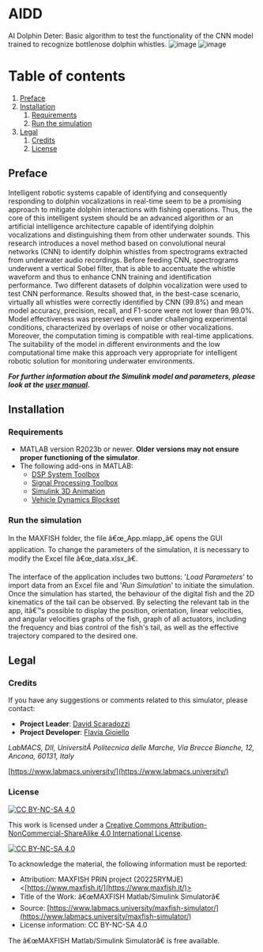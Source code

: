 # AIDD
AI Dolphin Deter: Basic algorithm to test the functionality of the CNN model trained to recognize bottlenose dolphin whistles.
![image](https://github.com/LabMACS/MAXFISH_Simulator/assets/64741263/17e16013-9c0a-459e-b3f7-c2a549fa2d81) ![image](https://github.com/LabMACS/MAXFISH_Simulator/assets/64741263/45443654-a834-47ae-9590-ab8ababafb62)


# Table of contents
1. [Preface](#preface)
2. [Installation](#installation)
    1. [Requirements](#requirements)
    2. [Run the simulation](#run)
3. [Legal](#legal)
    1. [Credits](#credits)
    2. [License](#license)
     

## Preface <a name="preface"></a>
Intelligent robotic systems capable of identifying and consequently responding to dolphin vocalizations in real-time seem to be a promising approach to mitigate dolphin interactions with fishing operations. Thus, the core of this intelligent system should be an advanced algorithm or an artificial intelligence architecture capable of identifying dolphin vocalizations and distinguishing them from other underwater sounds. This research introduces a novel method based on convolutional neural networks (CNN) to identify dolphin whistles from spectrograms extracted from underwater audio recordings. Before feeding CNN, spectrograms underwent a vertical Sobel filter, that is able to accentuate the whistle waveform and thus to enhance CNN training and identification performance. Two different datasets of dolphin vocalization were used to test CNN performance. Results showed that, in the best-case scenario, virtually all whistles were correctly identified by CNN (99.8%) and mean model accuracy, precision, recall, and F1-score were not lower than 99.0%. Model effectiveness was preserved even under challenging experimental conditions, characterized by overlaps of noise or other vocalizations. Moreover, the computation timing is compatible with real-time applications. The suitability of the model in different environments and the low computational time make this approach very appropriate for intelligent robotic solution for monitoring underwater environments.


  
***For further information about the Simulink model and parameters, please look at the [user manual](Documentation/user_manual.docx).***

## Installation <a name="installation"></a>
### Requirements <a name="requirements"></a>
* MATLAB version R2023b or newer. **Older versions may not ensure proper functioning of the simulator**.
* The following add-ons in MATLAB:
  * [DSP System Toolbox](https://it.mathworks.com/products/dsp-system.html)
  * [Signal Processing Toolbox](https://it.mathworks.com/products/signal.html)
  * [Simulink 3D Animation](https://it.mathworks.com/products/3d-animation.html)
  * [Vehicle Dynamics Blockset](https://it.mathworks.com/products/vehicle-dynamics.html)
  
### Run the simulation <a name="run"></a>
In the MAXFISH folder, the file â€œ_App.mlapp_â€ opens the GUI application. To change the parameters of the simulation, it is necessary to modify the Excel file â€œ_data.xlsx_â€. 

The interface of the application includes two buttons: '_Load Parameters_' to import data from an Excel file and '_Run Simulation_' to initiate the simulation. Once the simulation has started, the behaviour of the digital fish and the 2D kinematics of the tail can be observed. By selecting the relevant tab in the app, itâ€™s possible to display the position, orientation, linear velocities, and angular velocities graphs of the fish, graph of all actuators, including the frequency and bias control of the fish's tail, as well as the effective trajectory compared to the desired one. 

## Legal <a name="legal"></a>
### Credits <a name="credits"></a>
If you have any suggestions or comments related to this simulator, please contact:
* **Project Leader**: [David Scaradozzi](mailto:d.scaradozzi@staff.univpm.it)
* **Project Developer**: [Flavia Gioiello](mailto:f.gioiello@staff.univpm.it)

*LabMACS, DII, UniversitÃ  Politecnica delle Marche, Via Brecce Bianche, 12, Ancona, 60131, Italy*

[https://www.labmacs.university/](https://www.labmacs.university/)

### License <a name="license"></a>
[![CC BY-NC-SA 4.0][cc-by-nc-sa-shield]][cc-by-nc-sa]

This work is licensed under a
[Creative Commons Attribution-NonCommercial-ShareAlike 4.0 International License][cc-by-nc-sa].

[![CC BY-NC-SA 4.0][cc-by-nc-sa-image]][cc-by-nc-sa]

[cc-by-nc-sa]: http://creativecommons.org/licenses/by-nc-sa/4.0/
[cc-by-nc-sa-image]: https://licensebuttons.net/l/by-nc-sa/4.0/88x31.png
[cc-by-nc-sa-shield]: https://img.shields.io/badge/License-CC%20BY--NC--SA%204.0-lightgrey.svg

To acknowledge the material, the following information must be reported:
* Attribution: MAXFISH PRIN project (20225RYMJE)
             <[https://www.maxfish.it/](https://www.maxfish.it/)> 
* Title of the Work: â€œMAXFISH Matlab/Simulink Simulatorâ€
* Source: [https://www.labmacs.university/maxfish-simulator/](https://www.labmacs.university/maxfish-simulator/)
* License information: CC BY-NC-SA 4.0

The â€œMAXFISH Matlab/Simulink Simulatorâ€ is free available.

